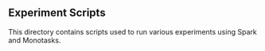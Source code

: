## Experiment Scripts

This directory contains scripts used to run various experiments using Spark and
Monotasks.
